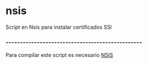 # nsis

Script en Nsis para instalar certificados SSl
### ------------------------------------------------
Para compilar este script es necesario [NSIS](http://nsis.sourceforge.net/Main_Page) 

